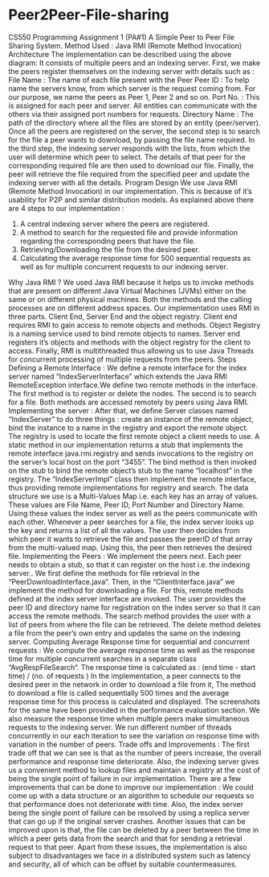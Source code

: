 # Peer2Peer-File-sharing
CS550 Programming Assignment 1 (PA#1)
A Simple Peer to Peer File Sharing System.
Method Used : Java RMI (Remote Method Invocation)
Architecture
The implementation can be described using the above diagram:
It consists of multiple peers and an indexing server.
First, we make the peers register themselves on the indexing server with details such as :
File Name : The name of each file present with the Peer
Peer ID : To help name the servers know, from which server is the request coming from. For our
purpose, we name the peers as Peer 1, Peer 2 and so on.
Port No. : This is assigned for each peer and server. All entities can communicate with the
others via their assigned port numbers for requests.
Directory Name : The path of the directory where all the files are stored by an entity
(peer/server).
Once all the peers are registered on the server, the second step is to search for the file a peer
wants to download, by passing the file name required.
In the third step, the indexing server responds with the lists, from which the user will determine
which peer to select. The details of that peer for the corresponding required file are then used to
download our file.
Finally, the peer will retrieve the file required from the specified peer and update the indexing
server with all the details.
Program Design
We use Java RMI (Remote Method Invocation) in our implementation. This is because of it’s
usability for P2P and similar distribution models.
As explained above there are 4 steps to our implementation :
1) A central indexing server where the peers are registered.
2) A method to search for the requested file and provide information regarding the
corresponding peers that have the file.
3) Retrieving/Downloading the file from the desired peer.
4) Calculating the average response time for 500 sequential requests as well as for multiple
concurrent requests to our indexing server.


Why Java RMI ?
We used Java RMI because it helps us to invoke methods that are present on different Java
Virtual Machines (JVMs) either on the same or on different physical machines. Both the
methods and the calling processes are on different address spaces.
Our implementation uses RMI in three parts. Client End, Server End and the object registry.
Client end requires RMI to gain access to remote objects and methods. Object Registry is a
naming service used to bind remote objects to names. Server end registers it’s objects and
methods with the object registry for the client to access.
Finally, RMI is multithreaded thus allowing us to use Java Threads for concurrent processing of
multiple requests from the peers.
Steps
Defining a Remote Interface :
We define a remote interface for the index server named “IndexServerInterface” which extends
the Java RMI RemoteException interface.We define two remote methods in the interface. The
first method is to register or delete the nodes. The second is to search for a file. Both methods
are accessed remotely by peers using Java RMI.
Implementing the server :
After that, we define Server classes named “IndexServer” to do three things : create an instance
of the remote object, bind the instance to a name in the registry and export the remote object.
The registry is used to locate the first remote object a client needs to use. A static method in our
implementation returns a stub that implements the remote interface java.rmi.registry and sends
invocations to the registry on the server’s local host on the port “3455”. The bind method is then
invoked on the stub to bind the remote object’s stub to the name “localhost” in the registry. The
“IndexServerImpl” class then implement the remote interface, thus providing remote
implementations for registry and search.
The data structure we use is a Multi-Values Map i.e. each key has an array of values. These
values are File Name, Peer ID, Port Number and Directory Name. Using these values the index
server as well as the peers communicate with each other. Whenever a peer searches for a file,
the index server looks up the key and returns a list of all the values. The user then decides from
which peer it wants to retrieve the file and passes the peerID of that array from the multi-valued
map. Using this, the peer then retrieves the desired file.
Implementing the Peers :
We implement the peers next. Each peer needs to obtain a stub, so that it can register on the
host i.e. the indexing server.. We first define the methods for file retrieval in the
“PeerDownloadInterface.java”. Then, in the “ClientInterface.java” we implement the method for
downloading a file. For this, remote methods defined at the index server interface are invoked.
The user provides the peer ID and directory name for registration on the index server so that it
can access the remote methods. The search method provides the user with a list of peers from
where the file can be retrieved. The delete method deletes a file from the peer’s own entry and
updates the same on the indexing server.
Computing Average Response time for sequential and concurrent requests :
We compute the average response time as well as the response time for multiple concurrent
searches in a separate class “AvgRespFileSearch“. The response time is calculated as :
(end time - start time) / (no. of requests )
In the implementation, a peer connects to the desired peer in the network in order to download a
file from it, The method to download a file is called sequentially 500 times and the average
response time for this process is calculated and displayed. The screenshots for the same have
been provided in the performance evaluation section.
We also measure the response time when multiple peers make simultaneous requests to the
indexing server. We run different number of threads concurrently in our each iteration to see
the variation on response time with variation in the number of peers.
Trade offs and Improvements :
The first trade off that we can see is that as the number of peers increase, the overall
performance and response time deteriorate. Also, the indexing server gives us a convenient
method to lookup files and maintain a registry at the cost of being the single point of failure in
our implementation.
There are a few improvements that can be done to improve our implementation :
We could come up with a data structure or an algorithm to schedule our requests so that
performance does not deteriorate with time.
Also, the index server being the single point of failure can be resolved by using a replica server
that can go up if the original server crashes.
Another issues that can be improved upon is that, the file can be deleted by a peer between the
time in which a peer gets data from the search and that for sending a retrieval request to that
peer.
Apart from these issues, the implementation is also subject to disadvantages we face in a
distributed system such as latency and security, all of which can be offset by suitable
countermeasures.